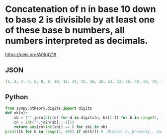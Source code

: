 # Concatenation of n in base 10 down to base 2 is divisible by at least one of these base b numbers, all numbers interpreted as decimals\.
https://oeis.org/A054219
## JSON
```JSON
[1, 2, 3, 4, 6, 8, 9, 10, 12, 14, 15, 16, 20, 24, 32, 36, 40, 64, 70, 72, 80, 96, 100, 104, 116, 128, 131, 144, 160, 168, 192, 200, 216, 256, 288, 292, 293, 300, 320, 336, 344, 360, 362, 370, 380, 400, 432, 512, 536, 544, 560, 576, 640, 648, 727, 768, 800, 864]
```
## Python
```Python
from sympy.ntheory.digits import digits
def ok(n):
    sb = ["".join(str(d) for d in digits(n, b)[1:]) for b in range(2, 11)]
    cn = int("".join(sb[::-1]))
    return any(cn%int(sbi) == 0 for sbi in sb)
print([k for k in range(1, 865) if ok(k)]) # _Michael S. Branicky_, Jan 25 2022
```
